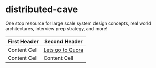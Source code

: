 # distributed-cave
One stop resource for large scale system design concepts, real world architectures, interview prep strategy, and more!


| First Header  | Second Header |
| ------------- | ------------- |
| Content Cell  | [Lets go to Quora](https://www.quora.com)  |
| Content Cell  | Content Cell  |
